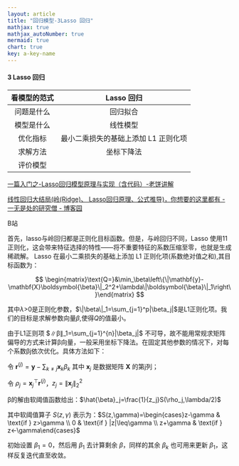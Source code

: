 ```yaml
---
layout: article
title: "回归模型-3Lasso 回归"
mathjax: true
mathjax_autoNumber: true
mermaid: true
chart: true
key: a-key-name
---
```


#### 3 Lasso 回归 

| 看模型的范式 |              Lasso 回归              |
| :----------: | :----------------------------------: |
|  问题是什么  |               回归拟合               |
|  模型是什么  |               线性模型               |
|   优化指标   | 最小二乘损失的基础上添加 L1 正则化项 |
|   求解方法   |              坐标下降法              |
|   评价模型   |                                      |

[一篇入门之-Lasso回归模型原理与实现（含代码）-老饼讲解](https://www.bbbdata.com/text/597)

[线性回归大结局(岭(Ridge)、 Lasso回归原理、公式推导)，你想要的这里都有 - 一无是处的研究僧 - 博客园](https://www.cnblogs.com/Chang-LeHung/p/16732520.html)

B站

首先，lasso与岭回归都是正则化目标函数。但是，与岭回归不同，Lasso 使用11正则化，这会带来特征选择的特性——将不重要特征的系数压缩至零，也就是生成稀疏解。
Lasso 在最小二乘损失的基础上添加 L1 正则化项(系数绝对值之和),其目标函数为：

$$
\begin{matrix}\text{Q=}&\min_\beta\left\{\|\mathbf{y}-\mathbf{X}\boldsymbol{\beta}\|_2^2+\lambda\|\boldsymbol{\beta}\|_1\right\}\end{matrix}
$$

其中$λ$>0是正则化参数，$\|\beta\|_1=\sum_{j=1}^p|\beta_j|$是L1正则化项。我们的目标是求解参数向量$β$,使得$Q$的值最小。

由于L1正则项 $∥β∥_1=\sum_{j=1}^{n}|\beta_j|$ 不可导，故不能用常规求矩阵偏导的方式来计算β向量，一般采用坐标下降法。在固定其他参数的情况下，对每个系数βj依次优化。具体方法如下：

令 $\mathbf{r}^{(j)}=\mathbf{y}-\sum_{k\neq j}\mathbf{x}_k\beta_k$ 其中 $\mathbf{x}_j$ 是数据矩阵 $\mathbf{X}$ 的第j列；

令 $\rho_j=\mathbf{x}_j^\top\mathbf{r}^{(j)}$，$z_j=\|\mathbf{x}_j\|_2^2$

β的解由软阈值函数给出：$\hat{\beta}_j=\frac{1}{z_j}S(\rho_j,\lambda/2)$

其中软阈值算子 $S(z,\gamma)$ 表示为：$S(z,\gamma)=\begin{cases}z-\gamma & \text{if } z>\gamma \\ 0 & \text{if } |z|\leq\gamma \\ z+\gamma & \text{if } z<-\gamma\end{cases}$

初始设置 $\beta_1=0$，然后用 $\beta_1$ 去计算剩余 $\beta$，同样的其余 $\beta_k$ 也可用来更新 $\beta_1$，这样反复迭代直至收敛。